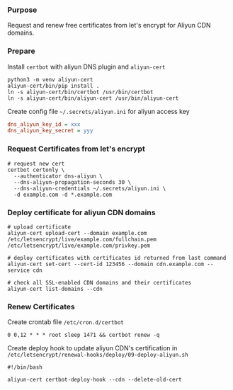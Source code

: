 ### Purpose
Request and renew free certificates from let's encrypt for Aliyun CDN domains.

### Prepare
Install `certbot` with aliyun DNS plugin and `aliyun-cert`
``` shell
python3 -m venv aliyun-cert
aliyun-cert/bin/pip install .
ln -s aliyun-cert/bin/certbot /usr/bin/certbot
ln -s aliyun-cert/bin/aliyun-cert /usr/bin/aliyun-cert
```

Create config file `~/.secrets/aliyun.ini` for aliyun access key
``` ini
dns_aliyun_key_id = xxx
dns_aliyun_key_secret = yyy
```

### Request Certificates from let's encrypt
``` shell
# request new cert
certbot certonly \
  --authenticator dns-aliyun \
  --dns-aliyun-propagation-seconds 30 \
  --dns-aliyun-credentials ~/.secrets/aliyun.ini \
  -d example.com -d *.example.com
```

### Deploy certificate for aliyun CDN domains
``` shell
# upload certificate
aliyun-cert upload-cert --domain example.com /etc/letsencrypt/live/example.com/fullchain.pem /etc/letsencrypt/live/example.com/privkey.pem

# deploy certificates with certificates id returned from last command
aliyun-cert set-cert --cert-id 123456 --domain cdn.example.com --service cdn

# check all SSL-enabled CDN domains and their certificates
aliyun-cert list-domains --cdn
```

### Renew Certificates
Create crontab file `/etc/cron.d/certbot`
``` crontab
0 0,12 * * * root sleep 1471 && certbot renew -q
```

Create deploy hook to update aliyun CDN's certification in `/etc/letsencrypt/renewal-hooks/deploy/09-deploy-aliyun.sh`
``` shell
#!/bin/bash

aliyun-cert certbot-deploy-hook --cdn --delete-old-cert
```

